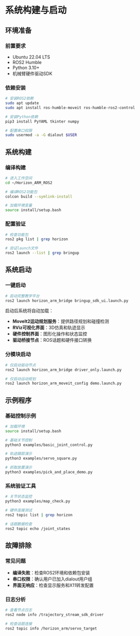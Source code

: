 # 系统构建与启动

## 环境准备

### 前置要求
- Ubuntu 22.04 LTS
- ROS2 Humble
- Python 3.10+
- 机械臂硬件驱动SDK

### 依赖安装
```bash
# 安装ROS2依赖
sudo apt update
sudo apt install ros-humble-moveit ros-humble-ros2-control

# 安装Python依赖
pip3 install PyYAML tkinter numpy

# 配置串口权限
sudo usermod -a -G dialout $USER
```

## 系统构建

### 编译构建
```bash
# 进入工作空间
cd ~/Horizon_ARM_ROS2

# 编译ROS2功能包
colcon build --symlink-install

# 加载环境变量
source install/setup.bash
```

### 配置验证
```bash
# 检查功能包
ros2 pkg list | grep horizon

# 验证launch文件
ros2 launch --list | grep bringup
```

## 系统启动

### 一键启动
```bash
# 启动完整教学平台
ros2 launch horizon_arm_bridge bringup_sdk_ui.launch.py
```

启动后系统将自动加载：
- **MoveIt2运动规划服务**：提供路径规划和碰撞检测
- **RViz可视化界面**：3D仿真和轨迹显示  
- **硬件控制界面**：图形化操作和状态监控
- **驱动桥接节点**：ROS话题和硬件接口转换

### 分模块启动
```bash
# 仅启动驱动节点
ros2 launch horizon_arm_bridge driver_only.launch.py

# 仅启动运动规划
ros2 launch horizon_arm_moveit_config demo.launch.py
```

## 示例程序

### 基础控制示例
```bash
# 加载环境
source install/setup.bash

# 基础关节控制
python3 examples/basic_joint_control.py

# 轨迹跟踪演示
python3 examples/servo_square.py

# 抓取放置演示  
python3 examples/pick_and_place_demo.py
```

### 系统验证工具
```bash
# 关节状态监控
python3 examples/map_check.py

# 硬件连接测试
ros2 topic list | grep horizon

# 话题数据检查
ros2 topic echo /joint_states
```

## 故障排除

### 常见问题
- **编译失败**：检查ROS2环境和依赖包安装
- **串口权限**：确认用户已加入dialout用户组
- **界面无响应**：检查显示服务和X11转发配置

### 日志分析
```bash
# 查看节点日志
ros2 node info /trajectory_stream_sdk_driver

# 检查话题连接
ros2 topic info /horizon_arm/servo_target
```
